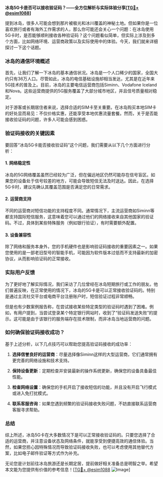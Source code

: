 **冰岛5G卡是否可以接收验证码？——全方位解析与实际体验分享[[TG💪+ @esim1088](https://t.me/s/esim1088)]**

提到冰岛，很多人可能会想到那片被极光和冰川覆盖的神秘土地。但如果你是一位喜欢旅行或者有海外工作需求的人，那么你可能还会关心一个问题：在冰岛使用5G卡时，是否能够顺利接收各种验证码？这个问题看似简单，但实际上涉及到多个方面，比如网络环境、运营商政策以及实际使用中的体验。今天，我们就来详细探讨一下这个话题。

### 冰岛的通信环境概述

首先，让我们了解一下冰岛的基本通信状况。冰岛是一个人口稀少的国家，全国大约只有36万人口。尽管如此，冰岛的电信基础设施却相当发达，尤其是在近年来5G技术的普及上。目前，冰岛的主要电信运营商包括Siminn、Vodafone Iceland和Nova。这些运营商提供的5G服务覆盖了大部分城市地区，并且信号质量相对稳定。

对于游客或长期居住者来说，选择合适的SIM卡至关重要。在冰岛购买本地SIM卡的好处显而易见：不仅价格实惠，还能享受本地优惠流量套餐。然而，关于是否能接收验证码的问题，许多人可能会感到困惑。

### 验证码接收的关键因素

要回答“冰岛5G卡能否接收验证码”这个问题，我们需要从以下几个方面进行分析：

#### 1. 网络稳定性
冰岛的5G网络覆盖虽然已经较为广泛，但在偏远地区仍然可能存在信号盲区。如果您的设备处于信号较差的地方，可能会导致短信无法及时送达。因此，在选择5G卡时，建议先确认其覆盖范围是否满足您的日常需求。

#### 2. 运营商支持
不同的运营商对短信功能的支持程度不同。通常情况下，主流运营商如Siminn等都支持国际短信服务，这意味着您可以通过他们的网络接收来自其他国家的验证码。不过，具体到某些特殊服务（例如银行验证），有时需要额外配置。

#### 3. 设备兼容性
除了网络和服务本身外，您的手机硬件也是影响验证码接收的重要因素之一。如果您使用的是一部老旧型号的智能手机，可能因为软件版本过低而不支持最新的加密协议，从而影响验证码的正常接收。

### 实际用户反馈

为了更好地了解实际情况，我们采访了几位曾经在冰岛短期旅行或工作的朋友。他们普遍反映，在正常使用的情况下，冰岛的5G卡是可以正常接收验证码的。特别是通过主流社交平台或电商平台注册账户时，短信验证过程非常顺畅。

但是也有少数案例报告称，在尝试接收某些特定类型的验证码时遇到了困难。例如，有用户提到，当尝试登录某个特定银行网站时，收到了“验证码发送失败”的提示。这可能是由于该银行的服务端存在技术限制，而非冰岛当地运营商的问题。

### 如何确保验证码接收成功？

基于上述分析，以下几点技巧可以帮助您提高验证码接收的成功率：

1. **选择信誉良好的运营商**：尽量选择像Siminn这样的大型运营商，它们通常拥有更完善的网络设施和技术支持。
   
2. **保持设备更新**：定期检查并安装最新的操作系统更新，确保您的设备具备最佳性能。
   
3. **检查网络设置**：确保您的手机开启了接收短信的功能，并且没有开启飞行模式或进入免打扰模式。
   
4. **联系客服咨询**：如果您遇到频繁的验证码接收失败问题，不妨直接联系运营商客服寻求帮助。

### 总结

综上所述，冰岛5G卡在大多数情况下是可以正常接收验证码的。只要您选择了合适的运营商，并注意设备状态及网络条件，就能享受到便捷高效的通信体验。当然，如果您担心因特殊情况而导致验证码接收失败，也可以考虑使用其他替代方案，比如电子邮件验证等方式作为补充。

无论您是计划前往冰岛旅游还是长期定居，提前做好相关准备总是明智之举。希望本文能为您提供有价值的参考信息！[[TG💪+ @esim1088](https://t.me/s/esim1088) ![Image](https://i.postimg.cc/4NQfJmqS/Snipaste-2025-05-13-00-14-12.png)]